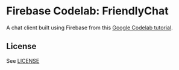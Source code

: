 # Firebase Codelab: FriendlyChat

A chat client built using Firebase from this  [Google Codelab tutorial](https://codelabs.developers.google.com/codelabs/firebase-web/#0).

## License
See [LICENSE](LICENSE)

